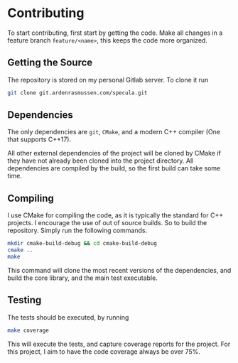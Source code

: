 # Contributing

To start contributing, first start by getting the code. Make all changes in a
feature branch ``feature/<name>``, this keeps the code more organized.

## Getting the Source 


The repository is stored on my personal Gitlab server. To clone it run

```bash
git clone git.ardenrasmussen.com/specula.git
```

## Dependencies

The only dependencies are ``git``, ``CMake``, and a modern C++ compiler (One
that supports C++17).

All other external dependencies of the project will be cloned by CMake if they
have not already been cloned into the project directory. All dependencies are
compiled by the build, so the first build can take some time.

## Compiling

I use CMake for compiling the code, as it is typically the standard for C++
projects. I encourage the use of out of source builds. So to build the
repository. Simply run the following commands.

```bash
mkdir cmake-build-debug && cd cmake-build-debug
cmake ..
make
```

This command will clone the most recent versions of the dependencies, and build
the core library, and the main test executable.

## Testing

The tests should be executed, by running

```bash
make coverage
```

This will execute the tests, and capture coverage reports for the project. For
this project, I aim to have the code coverage always be over $75\%$.
